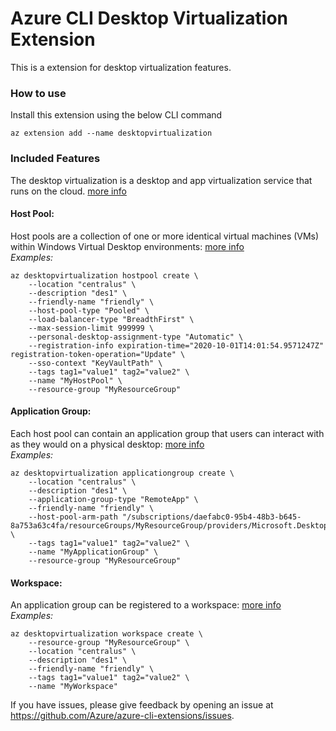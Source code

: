 # Azure CLI Desktop Virtualization Extension #
This is a extension for desktop virtualization features.

### How to use ###
Install this extension using the below CLI command
```
az extension add --name desktopvirtualization
```

### Included Features
The desktop virtualization is a desktop and app virtualization service that runs on the cloud. [more info](https://learn.microsoft.com/en-us/azure/virtual-desktop/overview)
#### Host Pool:
Host pools are a collection of one or more identical virtual machines (VMs) within Windows Virtual Desktop environments: [more info](https://learn.microsoft.com/en-us/azure/virtual-desktop/create-host-pools-azure-marketplace)\
*Examples:*
```
az desktopvirtualization hostpool create \
    --location "centralus" \
    --description "des1" \
    --friendly-name "friendly" \
    --host-pool-type "Pooled" \
    --load-balancer-type "BreadthFirst" \
    --max-session-limit 999999 \
    --personal-desktop-assignment-type "Automatic" \
    --registration-info expiration-time="2020-10-01T14:01:54.9571247Z" registration-token-operation="Update" \
    --sso-context "KeyVaultPath" \
    --tags tag1="value1" tag2="value2" \
    --name "MyHostPool" \
    --resource-group "MyResourceGroup"
```

#### Application Group:
Each host pool can contain an application group that users can interact with as they would on a physical desktop: [more info](https://learn.microsoft.com/en-us/azure/virtual-desktop/manage-app-groups)\
*Examples:*
```
az desktopvirtualization applicationgroup create \
    --location "centralus" \
    --description "des1" \
    --application-group-type "RemoteApp" \
    --friendly-name "friendly" \
    --host-pool-arm-path "/subscriptions/daefabc0-95b4-48b3-b645-8a753a63c4fa/resourceGroups/MyResourceGroup/providers/Microsoft.DesktopVirtualization/hostPools/MyHostPool" \
    --tags tag1="value1" tag2="value2" \
    --name "MyApplicationGroup" \
    --resource-group "MyResourceGroup"
```

#### Workspace:
An application group can be registered to a workspace: [more info](https://learn.microsoft.com/en-us/azure/virtual-desktop/create-validation-host-pool)\
*Examples:*
```
az desktopvirtualization workspace create \
    --resource-group "MyResourceGroup" \
    --location "centralus" \
    --description "des1" \
    --friendly-name "friendly" \
    --tags tag1="value1" tag2="value2" \
    --name "MyWorkspace"
```

If you have issues, please give feedback by opening an issue at https://github.com/Azure/azure-cli-extensions/issues.